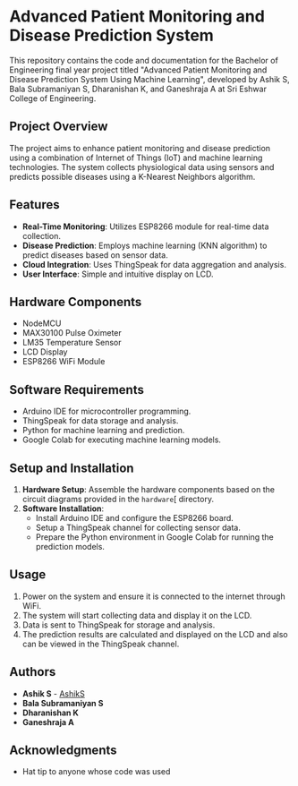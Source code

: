 # Advanced Patient Monitoring and Disease Prediction System

This repository contains the code and documentation for the Bachelor of Engineering final year project titled "Advanced Patient Monitoring and Disease Prediction System Using Machine Learning", developed by Ashik S, Bala Subramaniyan S, Dharanishan K, and Ganeshraja A at Sri Eshwar College of Engineering.

## Project Overview

The project aims to enhance patient monitoring and disease prediction using a combination of Internet of Things (IoT) and machine learning technologies. The system collects physiological data using sensors and predicts possible diseases using a K-Nearest Neighbors algorithm.

## Features

- **Real-Time Monitoring**: Utilizes ESP8266 module for real-time data collection.
- **Disease Prediction**: Employs machine learning (KNN algorithm) to predict diseases based on sensor data.
- **Cloud Integration**: Uses ThingSpeak for data aggregation and analysis.
- **User Interface**: Simple and intuitive display on LCD.

## Hardware Components

- NodeMCU
- MAX30100 Pulse Oximeter
- LM35 Temperature Sensor
- LCD Display
- ESP8266 WiFi Module

## Software Requirements

- Arduino IDE for microcontroller programming.
- ThingSpeak for data storage and analysis.
- Python for machine learning and prediction.
- Google Colab for executing machine learning models.

## Setup and Installation

1. **Hardware Setup**: Assemble the hardware components based on the circuit diagrams provided in the `hardware`[ directory.
2. **Software Installation**:
   - Install Arduino IDE and configure the ESP8266 board.
   - Setup a ThingSpeak channel for collecting sensor data.
   - Prepare the Python environment in Google Colab for running the prediction models.

## Usage

1. Power on the system and ensure it is connected to the internet through WiFi.
2. The system will start collecting data and display it on the LCD.
3. Data is sent to ThingSpeak for storage and analysis.
4. The prediction results are calculated and displayed on the LCD and also can be viewed in the ThingSpeak channel.


## Authors

- **Ashik S** - [AshikS](https://github.com/AshikS)
- **Bala Subramaniyan S** 
- **Dharanishan K**  
- **Ganeshraja A**  

## Acknowledgments

- Hat tip to anyone whose code was used

